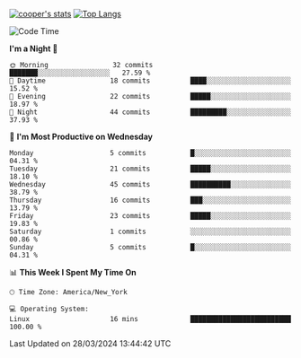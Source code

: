 [![cooper's stats](https://github-readme-stats-dwoluvhms-coopjz.vercel.app/api?username=coopjz&count_private=true)](https://github.com/coopjz/github-readme-stats)
[![Top Langs](https://github-readme-stats-dwoluvhms-coopjz.vercel.app/api/top-langs/?username=coopjz&count_private=true&langs_count=8&layout=compact)](https://github.com/coopjz/github-readme-stats)
<!--START_SECTION:waka-->
![Code Time](http://img.shields.io/badge/Code%20Time-1%20hr%2046%20mins-blue)

**I'm a Night 🦉** 

```text
🌞 Morning                32 commits          ███████░░░░░░░░░░░░░░░░░░   27.59 % 
🌆 Daytime                18 commits          ████░░░░░░░░░░░░░░░░░░░░░   15.52 % 
🌃 Evening                22 commits          █████░░░░░░░░░░░░░░░░░░░░   18.97 % 
🌙 Night                  44 commits          █████████░░░░░░░░░░░░░░░░   37.93 % 
```
📅 **I'm Most Productive on Wednesday** 

```text
Monday                   5 commits           █░░░░░░░░░░░░░░░░░░░░░░░░   04.31 % 
Tuesday                  21 commits          █████░░░░░░░░░░░░░░░░░░░░   18.10 % 
Wednesday                45 commits          ██████████░░░░░░░░░░░░░░░   38.79 % 
Thursday                 16 commits          ███░░░░░░░░░░░░░░░░░░░░░░   13.79 % 
Friday                   23 commits          █████░░░░░░░░░░░░░░░░░░░░   19.83 % 
Saturday                 1 commits           ░░░░░░░░░░░░░░░░░░░░░░░░░   00.86 % 
Sunday                   5 commits           █░░░░░░░░░░░░░░░░░░░░░░░░   04.31 % 
```


📊 **This Week I Spent My Time On** 

```text
🕑︎ Time Zone: America/New_York

💻 Operating System: 
Linux                    16 mins             █████████████████████████   100.00 % 
```


 Last Updated on 28/03/2024 13:44:42 UTC
<!--END_SECTION:waka-->
